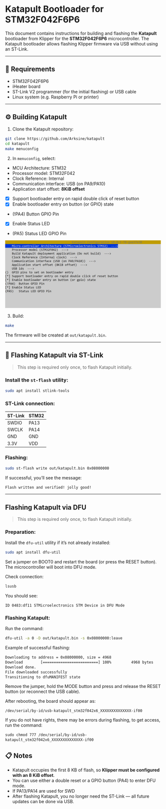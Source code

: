 
# Katapult Bootloader for STM32F042F6P6

This document contains instructions for building and flashing the **Katapult** bootloader from Klipper for the **STM32F042F6P6** microcontroller. The Katapult bootloader allows flashing Klipper firmware via USB without using an ST-Link.

---

## 🧰 Requirements

- STM32F042F6P6
- iHeater board
- ST-Link V2 programmer (for the initial flashing) or USB cable
- Linux system (e.g. Raspberry Pi or printer)

---

## ⚙️ Building Katapult

1. Clone the Katapult repository:

```bash
git clone https://github.com/Arksine/katapult
cd katapult
make menuconfig
```

2. In `menuconfig`, select:

- MCU Architecture: STM32  
- Processor model: STM32F042  
- Clock Reference: Internal  
- Communication interface: USB (on PA9/PA10)  
- Application start offset: **8KiB offset**  
- [x] Support bootloader entry on rapid double click of reset button  
- [x] Enable bootloader entry on button (or GPIO) state  
- (!PA4)  Button GPIO Pin  
- [X] Enable Status LED  
- (PA5)   Status LED GPIO Pin

![menuconfig](img/katapult_menuconfig.jpg)

3. Build:

```bash
make
```

The firmware will be created at `out/katapult.bin`.

---

## 🔌 Flashing Katapult via ST-Link

> This step is required only once, to flash Katapult initially.

### Install the `st-flash` utility:

```bash
sudo apt install stlink-tools
```

### ST-Link connection:

| ST-Link | STM32     |
|---------|-----------|
| SWDIO   | PA13      |
| SWCLK   | PA14      |
| GND     | GND       |
| 3.3V    | VDD       |

### Flashing:

```bash
sudo st-flash write out/katapult.bin 0x08000000
```

If successful, you’ll see the message:

```
Flash written and verified! jolly good!
```

---

## Flashing Katapult via DFU

> This step is required only once, to flash Katapult initially.

### Preparation:

Install the `dfu-util` utility if it’s not already installed:

```bash
sudo apt install dfu-util
```

Set a jumper on BOOT0 and restart the board (or press the RESET button).  
The microcontroller will boot into DFU mode.

Check connection:

```bash
lsusb
```

You should see:

```
ID 0483:df11 STMicroelectronics STM Device in DFU Mode
```

### Flashing Katapult:

Run the command:

```bash
dfu-util -a 0 -D out/katapult.bin -s 0x08000000:leave
```

Example of successful flashing:

```
Downloading to address = 0x08000000, size = 4968
Download        [=========================] 100%         4968 bytes
Download done.
File downloaded successfully
Transitioning to dfuMANIFEST state
```

Remove the jumper, hold the MODE button and press and release the RESET button (or reconnect the USB cable).

After rebooting, the board should appear as:

```
/dev/serial/by-id/usb-katapult_stm32f042x6_XXXXXXXXXXXXXX-if00
```

If you do not have rights, there may be errors during flashing, to get access, run the command:
```
sudo chmod 777 /dev/serial/by-id/usb-katapult_stm32f042x6_XXXXXXXXXXXXXX-if00
``` 

## 📋 Notes

- Katapult occupies the first 8 KB of flash, so **Klipper must be configured with an 8 KiB offset**.
- You can use either a double reset or a GPIO button (PA4) to enter DFU mode.
- If PA13/PA14 are used for SWD
- After flashing Katapult, you no longer need the ST-Link — all future updates can be done via USB.
